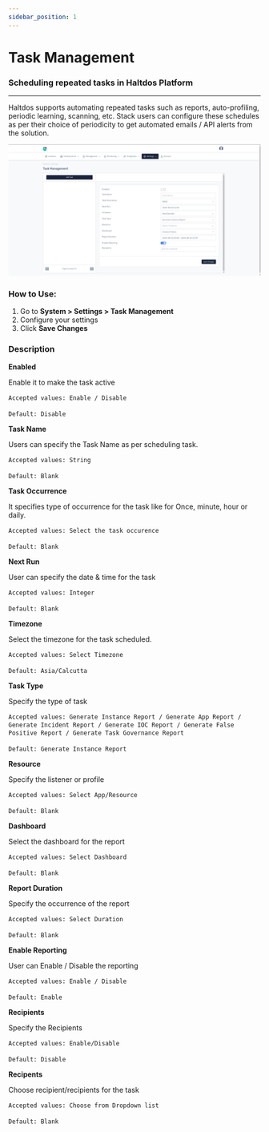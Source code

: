 ```yaml
---
sidebar_position: 1
---
```


# Task Management

### Scheduling repeated tasks in Haltdos Platform

---

Haltdos supports automating repeated tasks such as reports, auto-profiling, periodic learning, scanning, etc. Stack users can configure these schedules as per their choice of periodicity to get automated emails / API alerts from the solution.

![scheduler](/img/platform/v8/docs/sysTaskMang.png)

### How to Use:

1. Go to **System > Settings > Task Management**
2. Configure your settings
3. Click **Save Changes**

### Description

**Enabled**

Enable it to make the task active

    Accepted values: Enable / Disable

    Default: Disable 

**Task Name**

Users can specify the Task Name as per scheduling task.

    Accepted values: String

    Default: Blank 

**Task Occurrence**

It specifies type of occurrence for the task like for Once, minute, hour or daily.

    Accepted values: Select the task occurence

    Default: Blank 

**Next Run**

User can specify the date & time for the task 

    Accepted values: Integer

    Default: Blank 

**Timezone**        

Select the timezone for the task scheduled.

    Accepted values: Select Timezone

    Default: Asia/Calcutta 

**Task Type**

Specify the type of task

    Accepted values: Generate Instance Report / Generate App Report / Generate Incident Report / Generate IOC Report / Generate False Positive Report / Generate Task Governance Report

    Default: Generate Instance Report 

**Resource** 

Specify the listener or  profile

    Accepted values: Select App/Resource

    Default: Blank 

**Dashboard**

Select the dashboard for the report 

    Accepted values: Select Dashboard

    Default: Blank 

**Report Duration**  

Specify the occurrence of the report

    Accepted values: Select Duration

    Default: Blank 

**Enable Reporting**  

User can Enable / Disable the reporting

    Accepted values: Enable / Disable

    Default: Enable 

**Recipients**  

Specify the Recipients

    Accepted values: Enable/Disable

    Default: Disable

**Recipents**

  Choose recipient/recipients for the task

    Accepted values: Choose from Dropdown list

    Default: Blank
